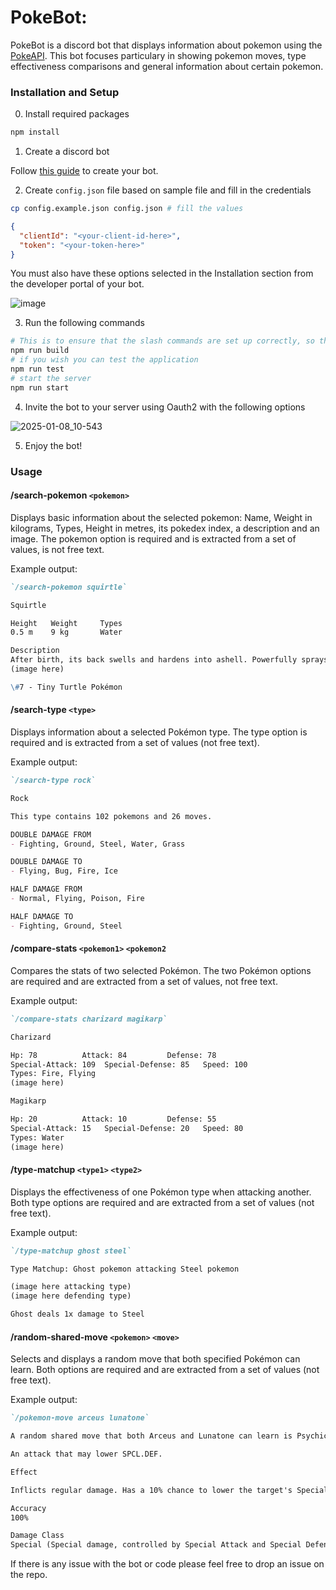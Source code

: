 # PokeBot:

PokeBot is a discord bot that displays information about pokemon using the [PokeAPI](https://pokeapi.co/). This bot focuses particulary in showing pokemon moves, type effectiveness comparisons and general information about certain pokemon.



### Installation and Setup


0. Install required packages

```bash
npm install
```

1. Create a discord bot

Follow [this guide](https://discordjs.guide/preparations/setting-up-a-bot-application.html#creating-your-bot) to create your bot.

2. Create `config.json` file based on sample file and fill in the credentials

```bash
cp config.example.json config.json # fill the values
```
```json
{
  "clientId": "<your-client-id-here>",
  "token": "<your-token-here>"
}
```
You must also have these options selected in the Installation section from the developer portal of your bot.

![image](https://github.com/user-attachments/assets/08975fb8-b767-44e8-b56a-c6d7768b1d70)


3. Run the following commands


```bash
# This is to ensure that the slash commands are set up correctly, so that when the bot joins your server it provides autocompletion for the commands.
npm run build
# if you wish you can test the application
npm run test
# start the server
npm run start
```

4. Invite the bot to your server using Oauth2 with the following options

![2025-01-08_10-543](https://github.com/user-attachments/assets/5e236806-7cc9-4b3e-9e66-8051ee5fe100)


5. Enjoy the bot!

### Usage

#### /search-pokemon `<pokemon>`

Displays basic information about the selected pokemon: Name, Weight in kilograms, Types, Height in metres, its pokedex index, a description and an image. The pokemon option is required and is extracted from a set of values, is not free text.

Example output:
```markdown
`/search-pokemon squirtle`

Squirtle

Height   Weight     Types
0.5 m    9 kg       Water

Description
After birth, its back swells and hardens into ashell. Powerfully sprays foam from its mouth.
(image here)

\#7 - Tiny Turtle Pokémon
```

#### /search-type `<type>`

Displays information about a selected Pokémon type. The type option is required and is extracted from a set of values (not free text).

Example output:

```markdown
`/search-type rock`

Rock

This type contains 102 pokemons and 26 moves.

DOUBLE DAMAGE FROM
- Fighting, Ground, Steel, Water, Grass

DOUBLE DAMAGE TO
- Flying, Bug, Fire, Ice

HALF DAMAGE FROM
- Normal, Flying, Poison, Fire

HALF DAMAGE TO
- Fighting, Ground, Steel
```


#### /compare-stats `<pokemon1>` `<pokemon2`

Compares the stats of two selected Pokémon. The two Pokémon options are required and are extracted from a set of values, not free text.

Example output:

```markdown
`/compare-stats charizard magikarp`

Charizard

Hp: 78          Attack: 84         Defense: 78
Special-Attack: 109  Special-Defense: 85   Speed: 100
Types: Fire, Flying
(image here)

Magikarp

Hp: 20          Attack: 10         Defense: 55
Special-Attack: 15   Special-Defense: 20   Speed: 80
Types: Water
(image here)

```

#### /type-matchup `<type1>` `<type2>`

Displays the effectiveness of one Pokémon type when attacking another. Both type options are required and are extracted from a set of values (not free text).

Example output:

```markdown
`/type-matchup ghost steel`

Type Matchup: Ghost pokemon attacking Steel pokemon

(image here attacking type)
(image here defending type)

Ghost deals 1x damage to Steel
```



#### /random-shared-move `<pokemon>` `<move>`

Selects and displays a random move that both specified Pokémon can learn. Both options are required and are extracted from a set of values (not free text).

Example output:


```markdown
`/pokemon-move arceus lunatone`

A random shared move that both Arceus and Lunatone can learn is Psychic

An attack that may lower SPCL.DEF.

Effect

Inflicts regular damage. Has a 10% chance to lower the target's Special Defense by one stage.

Accuracy
100%

Damage Class
Special (Special damage, controlled by Special Attack and Special Defense)
```

If there is any issue with the bot or code please feel free to drop an issue on the repo.
